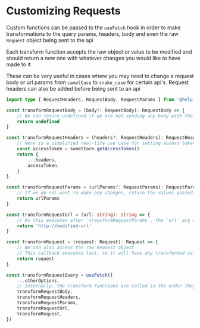 # Customizing Requests

Custom functions can be passed to the `useFetch` hook in order to make transformations to the query params, headers, body and even the raw `Request` object being sent to the api

Each transform function accepts the raw object or value to be modified and should return a new one with whatever changes you would like to have made to it

These can be very useful in cases where you may need to change a request body or url params from `camelCase` to `snake_case` for certain api's. Request headers can also be added before being sent to an api

```ts
import type { RequestHeaders, RequestBody, RequestParams } from '@helpful-hooks/use-fetch'

const transformRequestBody = (body?: RequestBody): RequestBody => {
    // We can return undefined if we are not sending any body with the reqeust
    return undefined
}

const transformRequestHeaders = (headers?: RequestHeaders): RequestHeaders | undefined => {
    // Here is a simplified real-life use case for setting access tokens in the header
    const accessToken = someStore.getAccessToken()
    return {
        ...headers,
        accessToken,
    }
}

const transformRequestParams = (urlParams?: RequestParams): RequestParams | undefined => {
    // If we do not want to make any changes, return the values passed to the function
    return urlParams
}

const transformRequestUrl = (url: string): string => {
    // As this executes after `transformRequestParams`, the `url` arg will include all query params appended to it
    return 'http://modified-url'
}

const transformRequest = (request: Request): Request => {
    // We can also access the raw Request object
    // This callback executes last, so it will have any transformed values from the previous callbacks
    return request
}

const transformRequestQuery = useFetch({
    ...otherOptions,
    // Internally, the transform functions are called in the order they are listed here
    transformRequestBody,
    transformRequestHeaders,
    transformRequestParams,
    transformRequestUrl,
    transformRequest,
})
```
